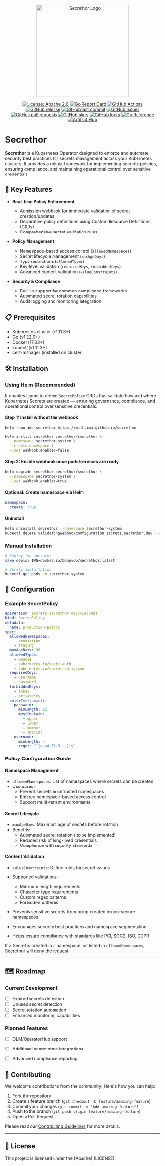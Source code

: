 <p align="center">
  <img src="assets/secrethor-logo.png" alt="Secrethor Logo" width="300"/>
</p>

<p align="center">
  <a href="https://www.apache.org/licenses/LICENSE-2.0"><img alt="License: Apache 2.0" src="https://img.shields.io/badge/License-Apache_2.0-blue.svg"/></a>
  <a href="https://goreportcard.com/report/github.com/miltlima/secrethor"><img alt="Go Report Card" src="https://goreportcard.com/badge/github.com/miltlima/secrethor"/></a>
  <a href="https://github.com/miltlima/secrethor/actions"><img alt="GitHub Actions" src="https://github.com/miltlima/secrethor/workflows/Release/badge.svg"/></a>
  <a href="https://github.com/miltlima/secrethor/releases"><img alt="GitHub release" src="https://img.shields.io/github/release/miltlima/secrethor.svg"/></a>
  <a href="https://github.com/miltlima/secrethor/commits/main"><img alt="GitHub last commit" src="https://img.shields.io/github/last-commit/miltlima/secrethor.svg"/></a>
  <a href="https://github.com/miltlima/secrethor/issues"><img alt="GitHub issues" src="https://img.shields.io/github/issues/miltlima/secrethor.svg"/></a>
  <a href="https://github.com/miltlima/secrethor/pulls"><img alt="GitHub pull requests" src="https://img.shields.io/github/issues-pr/miltlima/secrethor.svg"/></a>
  <a href="https://github.com/miltlima/secrethor/stargazers"><img alt="GitHub stars" src="https://img.shields.io/github/stars/miltlima/secrethor.svg"/></a>
  <a href="https://github.com/miltlima/secrethor/network/members"><img alt="GitHub forks" src="https://img.shields.io/github/forks/miltlima/secrethor.svg"/></a>
  <a href="https://pkg.go.dev/github.com/miltlima/secrethor"><img alt="Go Reference" src="https://pkg.go.dev/badge/github.com/miltlima/secrethor.svg"/></a>
  <a href="https://artifacthub.io/packages/helm/secrethor/secrethor"><img alt="Artifact Hub" src="https://img.shields.io/endpoint?url=https://artifacthub.io/badge/repository/secrethor"/></a>
</p>

# Secrethor

**Secrethor** is a Kubernetes Operator designed to enforce and automate security best practices for secrets management across your Kubernetes clusters. It provides a robust framework for implementing security policies, ensuring compliance, and maintaining operational control over sensitive credentials.

## 🚀 Key Features

- **Real-time Policy Enforcement**
  - Admission webhook for immediate validation of secret creation/updates
  - Declarative policy definitions using Custom Resource Definitions (CRDs)
  - Comprehensive secret validation rules

- **Policy Management**
  - Namespace-based access control (`allowedNamespaces`)
  - Secret lifecycle management (`maxAgeDays`)
  - Type restrictions (`allowedTypes`)
  - Key-level validation (`requiredKeys`, `forbiddenKeys`)
  - Advanced content validation (`valueConstraints`)

- **Security & Compliance**
  - Built-in support for common compliance frameworks
  - Automated secret rotation capabilities
  - Audit logging and monitoring integration

## 📋 Prerequisites

- Kubernetes cluster (v1.11.3+)
- Go (v1.22.0+)
- Docker (17.03+)
- kubectl (v1.11.3+)
- cert-manager (installed on cluster)

## 🛠 Installation

### Using Helm (Recommended)

It enables teams to define `SecretPolicy` CRDs that validate how and where Kubernetes Secrets are created — ensuring governance, compliance, and operational control over sensitive credentials.

#### Step 1: Install without the webhook

```bash
helm repo add secrethor https://miltlima.github.io/secrethor 
```

```bash
helm install secrethor secrethor/secrethor \
  --namespace secrethor-system \
  --create-namespace \
  --set webhook.enabled=false
```

#### Step 2: Enable webhook once pods/services are ready
```bash
helm upgrade secrethor secrethor/secrethor \
  --namespace secrethor-system \
  --set webhook.enabled=true
```

#### Optional: Create namespace via Helm
```yaml
namespace:
  create: true
```

#### Uninstall 
```bash
helm uninstall secrethor --namespace secrethor-system
kubectl delete validatingwebhookconfiguration secrets.secrethor.dev --ignore-not-found
```

### Manual Installation
```bash
# Deploy the operator
make deploy IMG=docker.io/bonovoo/secrethor:latest

# Verify installation
kubectl get pods -n secrethor-system
```

## 📝 Configuration

### Example SecretPolicy

```yaml
apiVersion: secrets.secrethor.dev/v1alpha1
kind: SecretPolicy
metadata:
  name: production-policy
spec:
  allowedNamespaces:
    - production
    - staging
  maxAgeDays: 30
  allowedTypes:
    - Opaque
    - kubernetes.io/basic-auth
    - kubernetes.io/dockerconfigjson
  requiredKeys:
    - username
    - password
  forbiddenKeys:
    - token
    - privateKey
  valueConstraints:
    password:
      minLength: 12
      mustContain:
        - upper
        - lower
        - number
        - special
    username:
      minLength: 4
      regex: "^[a-zA-Z0-9_.-]+$"
```

### Policy Configuration Guide

#### Namespace Management
- `allowedNamespaces`: List of namespaces where secrets can be created
- Use cases:
  - Prevent secrets in untrusted namespaces
  - Enforce namespace-based access control
  - Support multi-tenant environments

#### Secret Lifecycle
- `maxAgeDays`: Maximum age of secrets before rotation
- Benefits:
  - Automated secret rotation ( to be implemented)
  - Reduced risk of long-lived credentials
  - Compliance with security standards

#### Content Validation
- `valueConstraints`: Define rules for secret values
- Supported validations:
  - Minimum length requirements
  - Character type requirements
  - Custom regex patterns
  - Forbidden patterns

- Prevents sensitive secrets from being created in non-secure namespaces
- Encourages security best practices and namespace segmentation
- Helps ensure compliance with standards like PCI, SOC2, ISO, GDPR

If a Secret is created in a namespace not listed in `allowedNamespaces`, Secrethor will deny the request.

---

## 🗺 Roadmap

### Current Development
- [ ] Expired secrets detection
- [ ] Unused secret detection
- [ ] Secret rotation automation
- [ ] Enhanced monitoring capabilities

### Planned Features
- [ ] OLM/OperatorHub support
- [ ] Additional secret store integrations
- [ ] Advanced compliance reporting


## 🤝 Contributing

We welcome contributions from the community! Here's how you can help:

1. Fork the repository
2. Create a feature branch (`git checkout -b feature/amazing-feature`)
3. Commit your changes (`git commit -m 'Add amazing feature'`)
4. Push to the branch (`git push origin feature/amazing-feature`)
5. Open a Pull Request

Please read our [Contributing Guidelines](CONTRIBUTING.md) for more details.

---

## 🪪 License

This project is licensed under the [Apache] (LICENSE).


